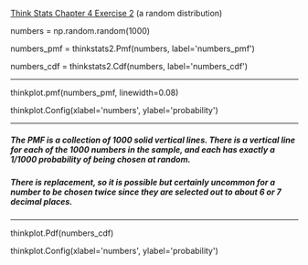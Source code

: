 [Think Stats Chapter 4 Exercise 2](http://greenteapress.com/thinkstats2/html/thinkstats2005.html#toc41) (a random distribution)

numbers = np.random.random(1000)

numbers_pmf = thinkstats2.Pmf(numbers, label='numbers_pmf')

numbers_cdf = thinkstats2.Cdf(numbers, label='numbers_cdf')

-----

thinkplot.pmf(numbers_pmf, linewidth=0.08)

thinkplot.Config(xlabel='numbers', ylabel='probability')

-----

##### The PMF is a collection of 1000 solid vertical lines. There is a vertical line for each of the 1000 numbers in the sample, and each has exactly a 1/1000 probability of being chosen at random.

##### There is replacement, so it is possible but certainly uncommon for a number to be chosen twice since they are selected out to about 6 or 7 decimal places.

-----

thinkplot.Pdf(numbers_cdf)

thinkplot.Config(xlabel='numbers', ylabel='probability')